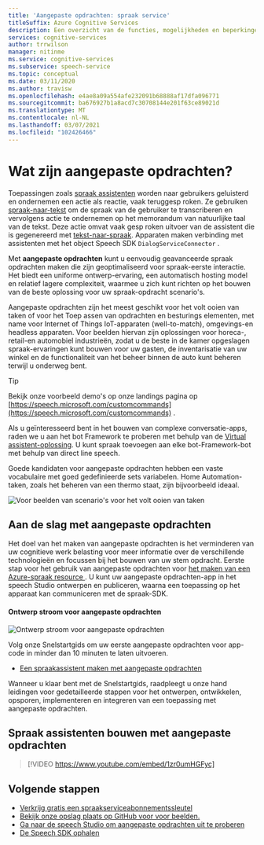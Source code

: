 ```yaml
---
title: 'Aangepaste opdrachten: spraak service'
titleSuffix: Azure Cognitive Services
description: Een overzicht van de functies, mogelijkheden en beperkingen voor aangepaste opdrachten, een oplossing voor het maken van spraak toepassingen.
services: cognitive-services
author: trrwilson
manager: nitinme
ms.service: cognitive-services
ms.subservice: speech-service
ms.topic: conceptual
ms.date: 03/11/2020
ms.author: travisw
ms.openlocfilehash: e4ae8a09a554afe232091b68888af17dfa096771
ms.sourcegitcommit: ba676927b1a8acd7c30708144e201f63ce89021d
ms.translationtype: MT
ms.contentlocale: nl-NL
ms.lasthandoff: 03/07/2021
ms.locfileid: "102426466"
---
```

# <a name="what-is-custom-commands"></a>Wat zijn aangepaste opdrachten?

Toepassingen zoals [spraak assistenten](voice-assistants.md) worden naar gebruikers geluisterd en ondernemen een actie als reactie, vaak teruggesp roken. Ze gebruiken [spraak-naar-tekst](speech-to-text.md) om de spraak van de gebruiker te transcriberen en vervolgens actie te ondernemen op het memorandum van natuurlijke taal van de tekst. Deze actie omvat vaak gesp roken uitvoer van de assistent die is gegenereerd met [tekst-naar-spraak](text-to-speech.md). Apparaten maken verbinding met assistenten met het object Speech SDK `DialogServiceConnector` .

Met **aangepaste opdrachten** kunt u eenvoudig geavanceerde spraak opdrachten maken die zijn geoptimaliseerd voor spraak-eerste interactie. Het biedt een uniforme ontwerp-ervaring, een automatisch hosting model en relatief lagere complexiteit, waarmee u zich kunt richten op het bouwen van de beste oplossing voor uw spraak-opdracht scenario's.

Aangepaste opdrachten zijn het meest geschikt voor het volt ooien van taken of voor het Toep assen van opdrachten en besturings elementen, met name voor Internet of Things IoT-apparaten (well-to-match), omgevings-en headless apparaten. Voor beelden hiervan zijn oplossingen voor horeca-, retail-en automobiel industrieën, zodat u de beste in de kamer opgeslagen spraak-ervaringen kunt bouwen voor uw gasten, de inventarisatie van uw winkel en de functionaliteit van het beheer binnen de auto kunt beheren terwijl u onderweg bent.

> [!TIP]
> Bekijk onze voorbeeld demo's op onze landings pagina op [https://speech.microsoft.com/customcommands](https://speech.microsoft.com/customcommands) .

Als u geïnteresseerd bent in het bouwen van complexe conversatie-apps, raden we u aan het bot Framework te proberen met behulp van de [Virtual assistent-oplossing](/azure/bot-service/bot-builder-enterprise-template-overview). U kunt spraak toevoegen aan elke bot-Framework-bot met behulp van direct line speech.

Goede kandidaten voor aangepaste opdrachten hebben een vaste vocabulaire met goed gedefinieerde sets variabelen. Home Automation-taken, zoals het beheren van een thermo staat, zijn bijvoorbeeld ideaal.

   ![Voor beelden van scenario's voor het volt ooien van taken](media/voice-assistants/task-completion-examples.png "voor beelden van taak voltooiing")

## <a name="getting-started-with-custom-commands"></a>Aan de slag met aangepaste opdrachten

Het doel van het maken van aangepaste opdrachten is het verminderen van uw cognitieve werk belasting voor meer informatie over de verschillende technologieën en focussen bij het bouwen van uw stem opdracht. Eerste stap voor het gebruik van aangepaste opdrachten voor <a href="https://ms.portal.azure.com/#create/Microsoft.CognitiveServicesSpeechServices" target="_blank">het maken van een Azure-spraak resource </a>. U kunt uw aangepaste opdrachten-app in het speech Studio ontwerpen en publiceren, waarna een toepassing op het apparaat kan communiceren met de spraak-SDK.

#### <a name="authoring-flow-for-custom-commands"></a>Ontwerp stroom voor aangepaste opdrachten
   ![Ontwerp stroom voor aangepaste opdrachten](media/voice-assistants/custom-commands-flow.png "De aangepaste opdrachten stroom voor ontwerpen")

Volg onze Snelstartgids om uw eerste aangepaste opdrachten voor app-code in minder dan 10 minuten te laten uitvoeren.

* [Een spraakassistent maken met aangepaste opdrachten](quickstart-custom-commands-application.md)

Wanneer u klaar bent met de Snelstartgids, raadpleegt u onze hand leidingen voor gedetailleerde stappen voor het ontwerpen, ontwikkelen, opsporen, implementeren en integreren van een toepassing met aangepaste opdrachten.

## <a name="building-voice-assistants-with-custom-commands"></a>Spraak assistenten bouwen met aangepaste opdrachten
> [!VIDEO https://www.youtube.com/embed/1zr0umHGFyc]

## <a name="next-steps"></a>Volgende stappen

* [Verkrijg gratis een spraakserviceabonnementssleutel](overview.md#try-the-speech-service-for-free)
* [Bekijk onze opslag plaats op GitHub voor voor beelden.](https://aka.ms/speech/cc-samples)
* [Ga naar de speech Studio om aangepaste opdrachten uit te proberen](https://speech.microsoft.com/customcommands)
* [De Speech SDK ophalen](speech-sdk.md)